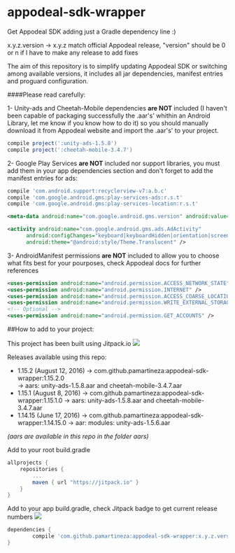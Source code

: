 # appodeal-sdk-wrapper
Get Appodeal SDK adding just a Gradle dependency line :)



x.y.z.version  -> x.y.z match official Appodeal release, "version" should be 0 or n if I have to make any release to add fixes

The aim of this repository is to simplify updating Appodeal SDK or switching among available versions, it includes all jar dependencies, manifest entries and proguard configuration.

####Please read carefully:

1- Unity-ads and Cheetah-Mobile dependencies  **are NOT** included (I haven't been capable of packaging successfully the .aar's' whithin an Android Library, let me know if you know how to do it) so you should manually download it from Appodeal website and import the .aar's' to your project.
```groovy
compile project(':unity-ads-1.5.8')
compile project(':cheetah-mobile-3.4.7')
```
2- Google Play Services **are NOT** included nor support libraries, you must add them in your app dependencies section and don't forget to add the manifest entries for ads:
```groovy
compile 'com.android.support:recyclerview-v7:a.b.c'
compile 'com.google.android.gms:play-services-ads:r.s.t'
compile 'com.google.android.gms:play-services-location:r.s.t'
```
```xml
<meta-data android:name="com.google.android.gms.version" android:value="@integer/google_play_services_version" />

<activity android:name="com.google.android.gms.ads.AdActivity"
      android:configChanges="keyboard|keyboardHidden|orientation|screenLayout|uiMode|screenSize|smallestScreenSize"
      android:theme="@android:style/Theme.Translucent" />	
```
3- AndroidManifest permissions **are NOT** included to allow you to choose what fits best for your pourposes, check Appodeal docs for further references

```xml
<uses-permission android:name="android.permission.ACCESS_NETWORK_STATE" />
<uses-permission android:name="android.permission.INTERNET" />
<uses-permission android:name="android.permission.ACCESS_COARSE_LOCATION" />
<uses-permission android:name="android.permission.WRITE_EXTERNAL_STORAGE" />
<!-- Optional -->
<uses-permission android:name="android.permission.GET_ACCOUNTS" />
```

##How to add to your project:

This project has been built using Jitpack.io
[![](https://jitpack.io/v/pamartineza/appodeal-sdk-wrapper.svg)](https://jitpack.io/#pamartineza/appodeal-sdk-wrapper)

Releases available using this repo:

* 1.15.2 (August 12, 2016) 
-> com.github.pamartineza:appodeal-sdk-wrapper:1.15.2.0     
-> aars: unity-ads-1.5.8.aar and cheetah-mobile-3.4.7.aar
* 1.15.1 (August 8, 2016) 
-> com.github.pamartineza:appodeal-sdk-wrapper:1.15.1.0
-> aars: unity-ads-1.5.8.aar and cheetah-mobile-3.4.7.aar
* 1.14.15 (June 17, 2016)
-> com.github.pamartineza:appodeal-sdk-wrapper:1.14.15.0
-> aar: modules: unity-ads-1.5.6.aar

_(aars are available in this repo in the folder aars)_



Add to your root build.gradle

```groovy
allprojects {
	repositories {
		...
		maven { url "https://jitpack.io" }
	}
}
```	
	
	
Add to your app build.gradle, check Jitpack badge to get current release numbers [![](https://jitpack.io/v/pamartineza/appodeal-sdk-wrapper.svg)](https://jitpack.io/#pamartineza/appodeal-sdk-wrapper)
```groovy
dependencies {
        compile 'com.github.pamartineza:appodeal-sdk-wrapper:x.y.z.version'
}
```	

